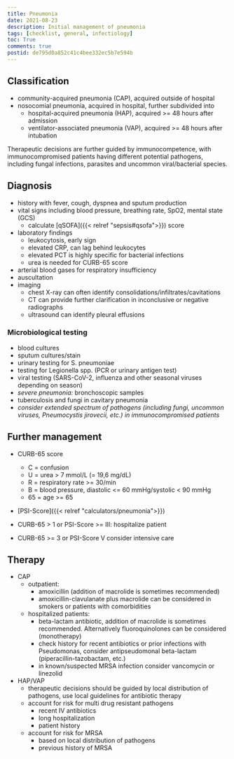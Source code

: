 ```yaml
---
title: Pneumonia
date: 2021-08-23
description: Initial management of pneumonia
tags: [checklist, general, infectiology]
toc: True
comments: true
postid: de795d0a852c41c4bee332ec5b7e594b
---
```


## Classification

- community-acquired pneumonia (CAP), acquired outside of hospital
- nosocomial pneumonia, acquired in hospital, further subdivided into
  - hospital-acquired pneumonia (HAP), acquired >= 48 hours after admission
  - ventilator-associated pneumonia (VAP), acquired >= 48 hours after intubation

Therapeutic decisions are further guided by immunocompetence, with immunocompromised patients having different potential pathogens, including fungal infections, parasites and uncommon viral/bacterial species.

## Diagnosis

- history with fever, cough, dyspnea and sputum production
- vital signs including blood pressure, breathing rate, SpO2, mental state (GCS)
  - calculate [qSOFA]({{< relref "sepsis#qsofa">}}) score
- laboratory findings
  - leukocytosis, early sign
  - elevated CRP, can lag behind leukocytes
  - elevated PCT is highly specific for bacterial infections
  - urea is needed for CURB-65 score
- arterial blood gases for respiratory insufficiency
- auscultation
- imaging
  - chest X-ray can often identify consolidations/infiltrates/cavitations
  - CT can provide further clarification in inconclusive or negative radiographs
  - ultrasound can identify pleural effusions  

### Microbiological testing

- blood cultures
- sputum cultures/stain
- urinary testing for S. pneumoniae
- testing for Legionella spp. (PCR or urinary antigen test)
- viral testing (SARS-CoV-2, influenza and other seasonal viruses depending on season)
- *severe pneumonia:* bronchoscopic samples
- tuberculosis and fungi in cavitary pneumonia
- *consider extended spectrum of pathogens (including fungi, uncommon viruses, Pneumocystis jirovecii, etc.) in immunocompromised patients*

## Further management

- CURB-65 score
  - C = confusion
  - U = urea > 7 mmol/L (= 19,6 mg/dL)
  - R = respiratory rate >= 30/min
  - B = blood pressure, diastolic <= 60 mmHg/systolic < 90 mmHg
  - 65 = age >= 65
- [PSI-Score]({{< relref "calculators/pneumonia">}})

- CURB-65 > 1 or PSI-Score >= III: hospitalize patient
- CURB-65 >= 3 or PSI-Score V consider intensive care

## Therapy

- CAP
  - outpatient:
    - amoxicillin (addition of macrolide is sometimes recommended)
    - amoxicillin-clavulanate plus macrolide can be considered in smokers or patients with comorbidities
  - hospitalized patients:
    - beta-lactam antibiotic, addition of macrolide is sometimes recommended. Alternatively fluoroquinolones can be considered (monotherapy)
    - check history for recent antibiotics or prior infections with Pseudomonas, consider antipseudomonal beta-lactam (piperacillin-tazobactam, etc.)
    - in known/suspected MRSA infection consider vancomycin or linezolid
- HAP/VAP
  - therapeutic decisions should be guided by local distribution of pathogens, use local guidelines for antibiotic therapy
  - account for risk for multi drug resistant pathogens
    - recent IV antibiotics
    - long hospitalization
    - patient history
  - account for risk for MRSA
    - based on local distribution of pathogens
    - previous history of MRSA
